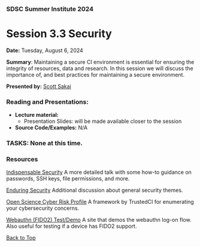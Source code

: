 ### SDSC Summer Institute 2024
# Session 3.3 Security

**Date:** Tuesday, August 6, 2024

**Summary**: Maintaining a secure CI environment is essential for ensuring the integrity of resources, data and research. In this session we will discuss the importance of, and best practices for maintaining a secure environment.

**Presented by:** [Scott Sakai]()

### Reading and Presentations:
* **Lecture material:**
   * Presentation Slides: will be made available closer to the session
* **Source Code/Examples:** N/A

### TASKS: None at this time.

### Resources
[Indispensable Security](https://education.sdsc.edu/training/interactive/?id=202007_CometWebinar)
A more detailed talk with some how-to guidance on passwords, SSH keys, file permissions, and more.

[Enduring Security](https://education.sdsc.edu/training/interactive/?id=202204_ExpanseWebinar-Enduring-Security-The-Journey-Continues)
Additional discussion about general security themes.

[Open Science Cyber Risk Profile](https://trustedci.github.io/OSCRP/)
A framework by TrustedCI for enumerating your cybersecurity concerns.

[Webauthn (FIDO2) Test/Demo](https://webauthn.io/)
A site that demos the webauthn log-on flow. Also useful for testing if a device has FIDO2 support.

[Back to Top](#top)

